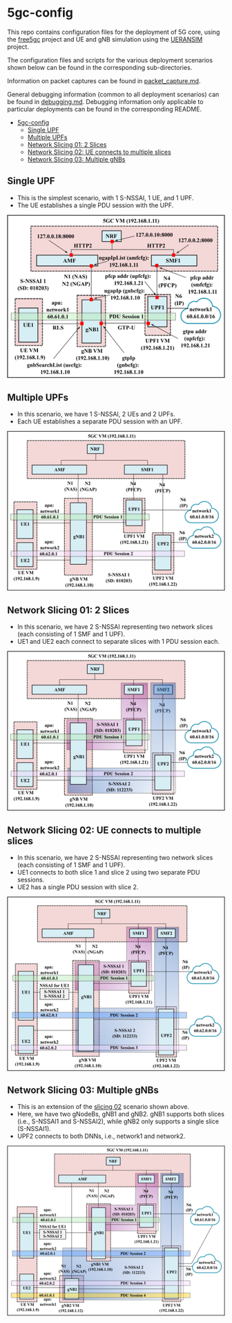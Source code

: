 # 5gc-config
This repo contains configuration files for the deployment of 5G core, using
the [free5gc](https://github.com/free5gc/free5gc) project and UE and gNB
simulation using the [UERANSIM](https://github.com/aligungr/UERANSIM) project.

The configuration files and scripts for the various deployment scenarios shown below can be found in the corresponding sub-directories.

Information on packet captures can be found in [packet_capture.md](packet_capture.md).

General debugging information (common to all deployment scenarios) can be found in [debugging.md](debugging.md). Debugging information only applicable to particular deployments can be found in the corresponding README.

- [5gc-config](#5gc-config)
  - [Single UPF](#single-upf)
  - [Multiple UPFs](#multiple-upfs)
  - [Network Slicing 01: 2 Slices](#network-slicing-01-2-slices)
  - [Network Slicing 02: UE connects to multiple slices](#network-slicing-02-ue-connects-to-multiple-slices)
  - [Network Slicing 03: Multiple gNBs](#network-slicing-03-multiple-gnbs)



## Single UPF
- This is the simplest scenario, with 1 S-NSSAI, 1 UE, and 1 UPF. 
- The UE establishes a single PDU session with the UPF.

![single UPF](images/single_upf_deployment.png)


## Multiple UPFs
- In this scenario, we have 1 S-NSSAI, 2 UEs and 2 UPFs. 
- Each UE establishes a separate PDU session with an UPF.

![multi upf](images/multi_upf_deployment.png)


## Network Slicing 01: 2 Slices

- In this scenario, we have 2 S-NSSAI representing two network slices (each consisting of 1 SMF and 1 UPF). 
- UE1 and UE2 each connect to separate slices with 1 PDU session each.

![slicing 01](images/slice_deployment_01.png)


## Network Slicing 02: UE connects to multiple slices

- In this scenario, we have 2 S-NSSAI representing two network slices (each consisting of 1 SMF and 1 UPF). 
- UE1 connects to both slice 1 and slice 2 using two separate PDU sessions.
- UE2 has a single PDU session with slice 2.

![slicing 02](images/slice_deployment_02.png)


## Network Slicing 03: Multiple gNBs

- This is an extension of the [slicing 02](#network-slicing-02-ue-connects-to-multiple-slices) scenario shown above.
- Here, we have two gNodeBs, gNB1 and gNB2. gNB1 supports both slices (i.e., S-NSSAI1 and S-NSSAI2), while gNB2 only supports a single slice (S-NSSAI1).
- UPF2 connects to both DNNs, i.e., network1 and network2.

![slicing 03](images/slice_deployment_03.png)

